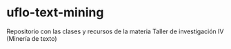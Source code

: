 # uflo-text-mining
Repositorio con las clases y recursos de la materia Taller de investigación IV (Minería de texto)
